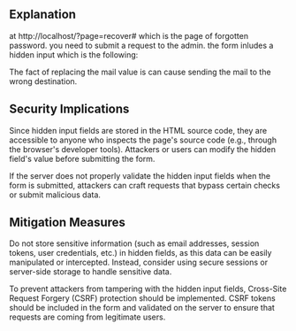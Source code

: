 
## Explanation 


at http://localhost/?page=recover# which is the page of forgotten password. you need to submit  a request to the admin. the form inludes a hidden input which is the following: 

<input type="hidden" name="mail" value="webmaster@borntosec.com" maxlength="15">

The fact of replacing the mail value is can cause sending  the mail to the wrong destination.


##  Security Implications

Since hidden input fields are stored in the HTML source code, they are accessible to anyone who inspects the page's source code (e.g., through the browser's developer tools). Attackers or users can modify the hidden field's value before submitting the form.

 If the server does not properly validate the hidden input fields when the form is submitted, attackers can craft requests that bypass certain checks or submit malicious data.


 ## Mitigation Measures


 Do not store sensitive information (such as email addresses, session tokens, user credentials, etc.) in hidden fields, as this data can be easily manipulated or intercepted. Instead, consider using secure sessions or server-side storage to handle sensitive data.


To prevent attackers from tampering with the hidden input fields, Cross-Site Request Forgery (CSRF) protection should be implemented. CSRF tokens should be included in the form and validated on the server to ensure that requests are coming from legitimate users.